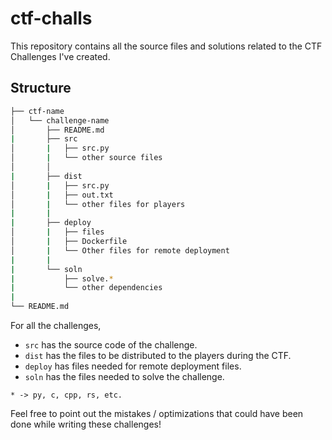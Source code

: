 # ctf-challs
This repository contains all the source files and solutions related to the CTF Challenges I've created.

## Structure
```bash
├── ctf-name
│   └── challenge-name
│       ├── README.md
|       ├── src
│       |   ├── src.py
│       |   └── other source files
│       │
|       ├── dist
│       |   ├── src.py
│       |   ├── out.txt
│       |   └── other files for players
|       |
|       ├── deploy
│       |   ├── files
│       |   ├── Dockerfile
│       |   └── Other files for remote deployment
|       |
|       └── soln
|           ├── solve.*
|           └── other dependencies
|
└── README.md
```

For all the challenges, 
- `src` has the source code of the challenge.
- `dist` has the files to be distributed to the players during the CTF.
- `deploy` has files needed for remote deployment files.
- `soln` has the files needed to solve the challenge.

`* -> py, c, cpp, rs, etc.`

Feel free to point out the mistakes / optimizations that could have been done while writing these challenges!

